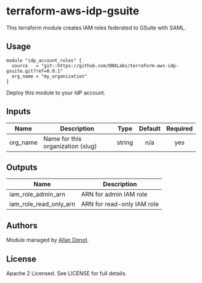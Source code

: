 # terraform-aws-idp-gsuite

This terraform module creates IAM roles federated to GSuite with SAML.

## Usage

```hcl
module "idp_account_roles" {
  source   = "git::https://github.com/DNXLabs/terraform-aws-idp-gsuite.git?ref=0.0.1"
  org_name = "my_organization"
}
```

Deploy this module to your IdP account.

## Inputs

| Name | Description | Type | Default | Required |
|------|-------------|:----:|:-----:|:-----:|
| org\_name | Name for this organization (slug) | string | n/a | yes |

## Outputs

| Name | Description |
|------|-------------|
| iam\_role\_admin\_arn | ARN for admin IAM role |
| iam\_role\_read\_only\_arn | ARN for read-only IAM role |

## Authors

Module managed by [Allan Denot](https://github.com/adenot).

## License

Apache 2 Licensed. See LICENSE for full details.